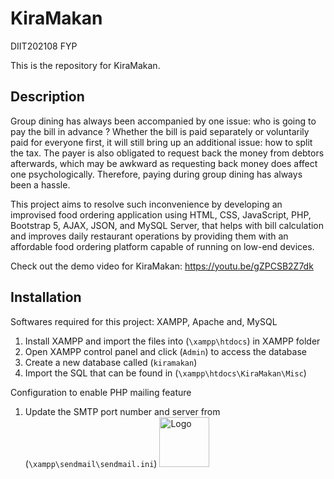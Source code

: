 # KiraMakan
DIIT202108 FYP 

This is the repository for KiraMakan.

## Description

Group dining has always been accompanied by one issue: who is going to pay the bill in advance ? Whether the bill is paid separately or voluntarily paid for everyone first, it will still bring up an additional issue: how to split the tax. The payer is also obligated to request back the money from debtors afterwards, which may be awkward as requesting back money does affect one psychologically. Therefore, paying during group dining has always been a hassle. 

This project aims to resolve such inconvenience by developing an improvised food ordering application using HTML, CSS, JavaScript, PHP, Bootstrap 5, AJAX, JSON, and MySQL Server, that helps with bill calculation and improves daily restaurant operations by providing them with an affordable food ordering platform capable of running on low-end devices.

Check out the demo video for KiraMakan: https://youtu.be/gZPCSB2Z7dk

## Installation

Softwares required for this project: XAMPP, Apache and, MySQL

1. Install XAMPP and import the files into (`\xampp\htdocs`) in XAMPP folder
2. Open XAMPP control panel and click (`Admin`) to access the database
3. Create a new database called (`kiramakan`)
4. Import the SQL that can be found in (`\xampp\htdocs\KiraMakan\Misc`)

Configuration to enable PHP mailing feature

1. Update the SMTP port number and server from (`\xampp\sendmail\sendmail.ini`)
   <img src="images/logo.png" alt="Logo" width="80" height="80">


